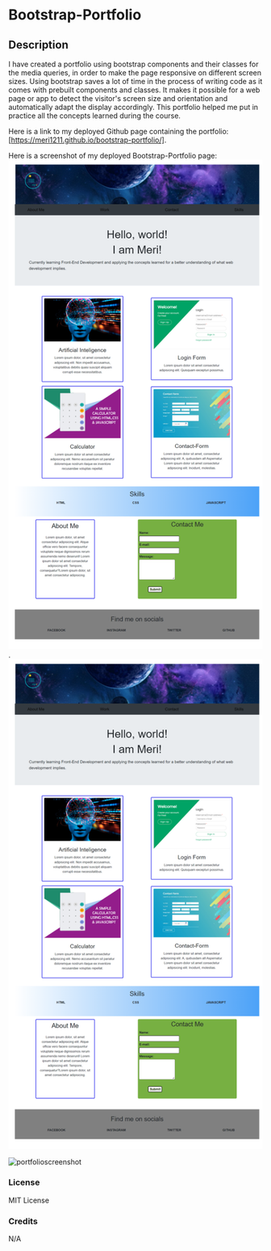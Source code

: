 

# Bootstrap-Portfolio

## Description

I have created a portfolio using bootstrap components and their classes for the media queries, in order to make the page responsive on different screen sizes.
Using bootstrap saves a lot of time in the process of writing code as it comes with prebuilt components and classes. 
It makes it possible for a web page or app to detect the visitor's screen size and orientation and automatically adapt the display accordingly.
This portfolio helped me put in practice all the concepts learned during the course.


Here is a link to my deployed Github page containing the portfolio: [https://meri1211.github.io/bootstrap-portfolio/].

Here is a screenshot of my deployed Bootstrap-Portfolio page: ![alt text](images\portfolioscreenshot.png "Bootstrap-Portfolio").
 ![portfolio screenshot](images\portfolioscreenshot.png "Bootstrap-Portfolio")
 
![portfolioscreenshot](https://user-images.githubusercontent.com/116603793/207397593-44e04b54-7d3f-41a8-b51b-91bf1ac9bc5a.png)

### License

MIT License

### Credits


N/A



